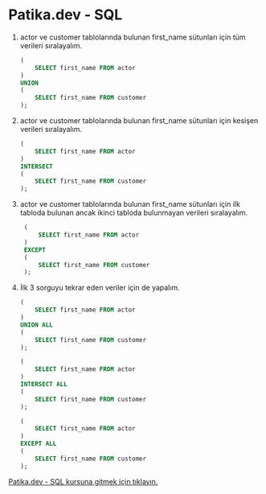 
# Patika.dev - SQL 

1. actor ve customer tablolarında bulunan first_name sütunları için tüm verileri sıralayalım.
    ```sql
    (
        SELECT first_name FROM actor
    )
    UNION
    (
        SELECT first_name FROM customer
    );
    ```
2. actor ve customer tablolarında bulunan first_name sütunları için kesişen verileri sıralayalım.
    ```sql
    (
        SELECT first_name FROM actor
    )
    INTERSECT
    (
        SELECT first_name FROM customer
    );
    ```

3. actor ve customer tablolarında bulunan first_name sütunları için ilk tabloda bulunan
   ancak ikinci tabloda bulunmayan verileri sıralayalım.
   ```sql
    (
        SELECT first_name FROM actor
    )
    EXCEPT
    (
        SELECT first_name FROM customer
    );
    ```

4. İlk 3 sorguyu tekrar eden veriler için de yapalım.
    ```sql
    (
        SELECT first_name FROM actor
    )
    UNION ALL
    (
        SELECT first_name FROM customer
    );

    (
        SELECT first_name FROM actor
    )
    INTERSECT ALL
    (
        SELECT first_name FROM customer
    );

    (
        SELECT first_name FROM actor
    )
    EXCEPT ALL
    (
        SELECT first_name FROM customer
    );
    ```





[Patika.dev - SQL kursuna gitmek için tıklayın.](https://academy.patika.dev/tr/courses/sql)
